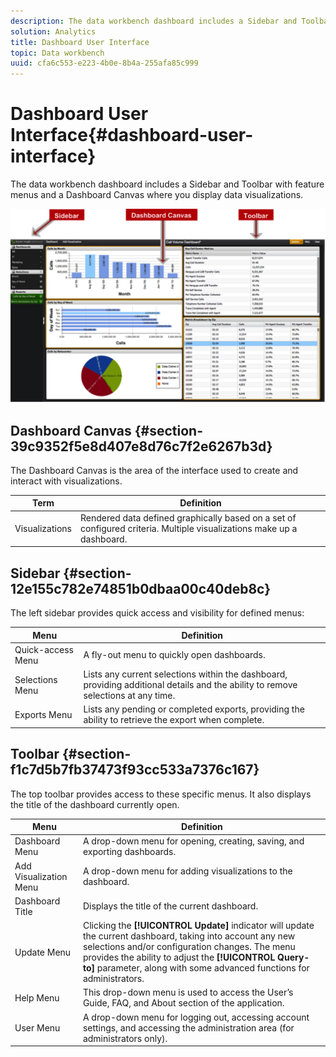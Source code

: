 ```yaml
---
description: The data workbench dashboard includes a Sidebar and Toolbar with feature menus and a Dashboard Canvas where you display data visualizations.
solution: Analytics
title: Dashboard User Interface
topic: Data workbench
uuid: cfa6c553-e223-4b0e-8b4a-255afa85c999
---
```


# Dashboard User Interface{#dashboard-user-interface}

The data workbench dashboard includes a Sidebar and Toolbar with feature menus and a Dashboard Canvas where you display data visualizations.

 ![](assets/dashboard_ui.png)

## Dashboard Canvas {#section-39c9352f5e8d407e8d76c7f2e6267b3d}

The Dashboard Canvas is the area of the interface used to create and interact with visualizations. 

|  Term  | Definition  |
|---|---|
|  Visualizations  | Rendered data defined graphically based on a set of configured criteria. Multiple visualizations make up a dashboard.  |

## Sidebar {#section-12e155c782e74851b0dbaa00c40deb8c}

The left sidebar provides quick access and visibility for defined menus: 

|  Menu  | Definition  |
|---|---|
|  Quick-access Menu  | A fly-out menu to quickly open dashboards.  |
|  Selections Menu  | Lists any current selections within the dashboard, providing additional details and the ability to remove selections at any time.  |
|  Exports Menu  | Lists any pending or completed exports, providing the ability to retrieve the export when complete.  |

## Toolbar {#section-f1c7d5b7fb37473f93cc533a7376c167}

The top toolbar provides access to these specific menus. It also displays the title of the dashboard currently open. 

|  Menu  | Definition  |
|---|---|
|  Dashboard Menu  | A drop-down menu for opening, creating, saving, and exporting dashboards.  |
|  Add Visualization Menu  | A drop-down menu for adding visualizations to the dashboard.  |
|  Dashboard Title  | Displays the title of the current dashboard.  |
|  Update Menu  |Clicking the **[!UICONTROL Update]** indicator will update the current dashboard, taking into account any new selections and/or configuration changes. The menu provides the ability to adjust the **[!UICONTROL Query-to]** parameter, along with some advanced functions for administrators.  |
|  Help Menu  | This drop-down menu is used to access the User’s Guide, FAQ, and About section of the application.  |
|  User Menu  | A drop-down menu for logging out, accessing account settings, and accessing the administration area (for administrators only).  |

